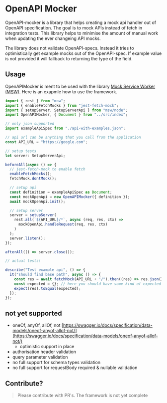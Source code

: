 # OpenAPI Mocker

OpenAPI-mocker is a library that helps creating a mock api handler out of OpenAPI specification. The goal is to mock APIs instead of fetch in integration tests. This library helps to minimise the amount of manual work when updating the ever changeing API mocks.

The library does not validate OpenAPI-specs. Instead it tries to optimistically get example mocks out of the OpenAPI-spec. If example value is not provided it will fallback to returning the type of the field.

## Usage

OpenAPIMocker is ment to be used with the library [Mock Service Worker (MSW)](https://mswjs.io/). Here is an exapmle how to use the framework.

```typescript
import { rest } from "msw";
import { enableFetchMocks } from "jest-fetch-mock";
import { setupServer, SetupServerApi } from "msw/node";
import OpenAPIMocker, { Document } from "../src/index";

// only json supported
import exampleApiSpec from "./api-with-examples.json";

// api url can be anything that you call from the application
const API_URL = "https://google.com";

// setup tests
let server: SetupServerApi;

beforeAll(async () => {
  // jest-fetch-mock to enable fetch
  enableFetchMocks();
  fetchMock.dontMock();

  // setup api
  const definition = exampleApiSpec as Document;
  const mockOpenApi = new OpenAPIMocker({ definition });
  await mockOpenApi.init();

  // setup server
  server = setupServer(
    rest.all(`${API_URL}/*`, async (req, res, ctx) =>
      mockOpenApi.handleRequest(req, res, ctx)
    )
  );
  server.listen();
});

afterAll(() => server.close());

// actual tests!

describe("Test example api", () => {
  it("should find base path", async () => {
    const res = await fetchMock(API_URL + "/").then((res) => res.json());
    const expected = {}; // here you should have some kind of expected result.
    expect(res).toEqual(expected);
  });
});
```

## not yet supported

- oneOf, anyOf, allOf, not [https://swagger.io/docs/specification/data-models/oneof-anyof-allof-not/](https://swagger.io/docs/specification/data-models/oneof-anyof-allof-not/)
  - optimistic support in place
- authorisation header validation
- query parameter validation
- no full support for schema types validation
- no full support for requestBody required & nullable validation

## Contribute?

> Please contribute with PR's. The framework is not yet complete

